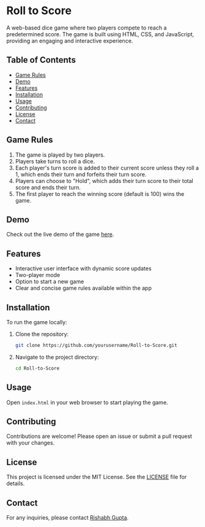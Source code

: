 # Roll to Score

A web-based dice game where two players compete to reach a predetermined score. The game is built using HTML, CSS, and JavaScript, providing an engaging and interactive experience.

## Table of Contents

- [Game Rules](#game-rules)
- [Demo](#demo)
- [Features](#features)
- [Installation](#installation)
- [Usage](#usage)
- [Contributing](#contributing)
- [License](#license)
- [Contact](#contact)

## Game Rules

1. The game is played by two players.
2. Players take turns to roll a dice.
3. Each player's turn score is added to their current score unless they roll a 1, which ends their turn and forfeits their turn score.
4. Players can choose to "Hold", which adds their turn score to their total score and ends their turn.
5. The first player to reach the winning score (default is 100) wins the game.

## Demo

Check out the live demo of the game [here](https://roll-to-score.vercel.app).

## Features

- Interactive user interface with dynamic score updates
- Two-player mode
- Option to start a new game
- Clear and concise game rules available within the app

## Installation

To run the game locally:

1. Clone the repository:
   ```sh
   git clone https://github.com/yourusername/Roll-to-Score.git
   ```
2. Navigate to the project directory:
   ```sh
   cd Roll-to-Score
   ```

## Usage

Open `index.html` in your web browser to start playing the game.

## Contributing

Contributions are welcome! Please open an issue or submit a pull request with your changes.

## License

This project is licensed under the MIT License. See the [LICENSE](LICENSE) file for details.

## Contact

For any inquiries, please contact [Rishabh Gupta](mailto:imailrishabhgupta@gmail.com).
